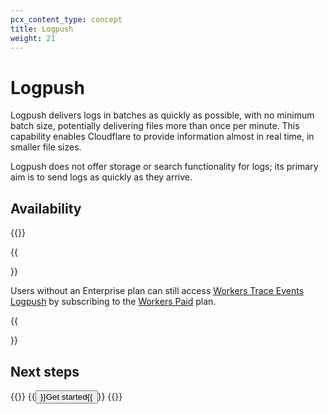 ```yaml
---
pcx_content_type: concept
title: Logpush
weight: 21
---
```


# Logpush

Logpush delivers logs in batches as quickly as possible, with no minimum batch size, potentially delivering files more than once per minute. This capability enables Cloudflare to provide information almost in real time, in smaller file sizes. 

Logpush does not offer storage or search functionality for logs; its primary aim is to send logs as quickly as they arrive.

## Availability

{{<feature-table id="analytics.logpush">}}

{{<Aside type="note">}}

Users without an Enterprise plan can still access [Workers Trace Events Logpush](/workers/observability/logging/logpush/) by subscribing to the [Workers Paid](/workers/platform/pricing/) plan.

{{</Aside>}}

## Next steps

{{<button-group>}}
{{<button type="primary" href="/logs/get-started/">}}Get started{{</button>}}
{{</button-group>}}
